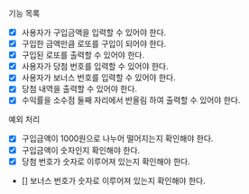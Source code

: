 기능 목록

- [x] 사용자가 구입금액을 입력할 수 있어야 한다.
- [x] 구입한 금액만큼 로또를 구입이 되어야 한다.
- [x] 구입된 로또를 출력할 수 있어야 한다.
- [x] 사용자가 당첨 번호를 입력할 수 있어야 한다.
- [x] 사용자가 보너스 번호를 입력할 수 있어야 한다.
- [x] 당첨 내역을 출력할 수 있어야 한다.
- [x] 수익률을 소수점 둘째 자리에서 반올림 하여 출력할 수 있어야 한다.

예외 처리

- [x] 구입금액이 1000원으로 나누어 떨어지는지 확인해야 한다.
- [x] 구입금액이 숫자인지 확인해야 한다.
- [x] 당첨 번호가 숫자로 이루어져 있는지 확인해야 한다.
- [] 보너스 번호가 숫자로 이루어져 있는지 확인해야 한다.
